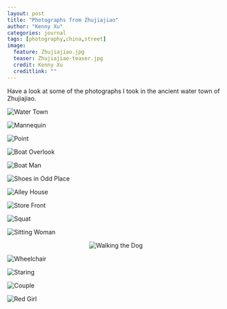 ```yaml
---
layout: post
title: "Photographs from Zhujiajiao"
author: "Kenny Xu"
categories: journal
tags: [photography,china,street]
image:
  feature: Zhujiajiao.jpg
  teaser: Zhujiajiao-teaser.jpg
  credit: Kenny Xu
  creditlink: ""
---
```


Have a look at some of the photographs I took in the ancient water town of Zhujiajiao.

![Water Town](/kennythexu/images/Zhujiajiao/Zhujiajiao-1-6.jpg "Water Town")

![Mannequin](/kennythexu/images/Zhujiajiao/Zhujiajiao-1.jpg "Mannequin")

![Point](/kennythexu/images/Zhujiajiao/Zhujiajiao-1-3.jpg "Point")

![Boat Overlook](/kennythexu/images/Zhujiajiao/Zhujiajiao-1-5.jpg "Boat Overlook")

![Boat Man](/kennythexu/images/Zhujiajiao/Zhujiajiao-1-7.jpg "Boat Man")

![Shoes in Odd Place](/kennythexu/images/Zhujiajiao/Zhujiajiao-1-8.jpg "Shoes in Odd Place")

![Alley House](/kennythexu/images/Zhujiajiao/Zhujiajiao-1-9.jpg "Alley House")

![Store Front](/kennythexu/images/Zhujiajiao/Zhujiajiao-1-10.jpg "Store Front")

![Squat](/kennythexu/images/Zhujiajiao/Zhujiajiao-2.jpg "Squat")

![Sitting Woman](/kennythexu/images/Zhujiajiao/Zhujiajiao-3.jpg "Sitting Woman")

<p style="text-align:center;"><img src="/kennythexu/images/Zhujiajiao/Zhujiajiao-4.jpg" alt="Walking the Dog"></p>

![Wheelchair](/kennythexu/images/Zhujiajiao/Zhujiajiao-5.jpg "Wheelchair")

![Staring](/kennythexu/images/Zhujiajiao/Zhujiajiao-6.jpg "Staring")

![Couple](/kennythexu/images/Zhujiajiao/Zhujiajiao-7.jpg "Couple")

![Red Girl](/kennythexu/images/Zhujiajiao/Zhujiajiao-8.jpg "Red Girl")
